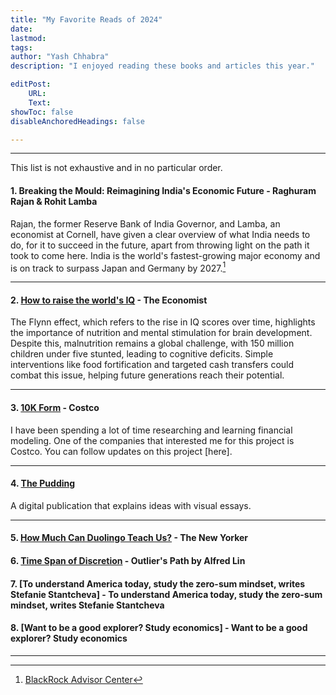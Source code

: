 ```yaml
---
title: "My Favorite Reads of 2024"
date: 
lastmod: 
tags: 
author: "Yash Chhabra"
description: "I enjoyed reading these books and articles this year."

editPost:
    URL: 
    Text: 
showToc: false
disableAnchoredHeadings: false

---
```


---
This list is not exhaustive and in no particular order.

#### 1. Breaking the Mould: Reimagining India's Economic Future - Raghuram Rajan & Rohit Lamba

Rajan, the former Reserve Bank of India Governor, and Lamba, an economist at Cornell, have given a clear overview of what India needs to do, for it to succeed in the future, apart from throwing light on the path it took to come here. India is the world's fastest-growing major economy and is on track to surpass Japan and Germany by 2027.[^1]

[^1]: [BlackRock Advisor Center](https://www.blackrock.com/us/financial-professionals/insights/exploring-india-economy)

---

#### 2. [How to raise the world's IQ](https://www.economist.com/leaders/2024/07/11/how-to-raise-the-worlds-iq) - The Economist

The Flynn effect, which refers to the rise in IQ scores over time, highlights the importance of nutrition and mental stimulation for brain development. Despite this, malnutrition remains a global challenge, with 150 million children under five stunted, leading to cognitive deficits. Simple interventions like food fortification and targeted cash transfers could combat this issue, helping future generations reach their potential.

---

#### 3. [10K Form](https://s201.q4cdn.com/287523651/files/doc_financials/2023/ar/cost-annual-report-final-pdf-from-dfin.pdf) - Costco

I have been spending a lot of time researching and learning financial modeling. One of the companies that interested me for this project is Costco. You can follow updates on this project [here].

---

#### 4. [The Pudding](https://pudding.cool)

A digital publication that explains ideas with visual essays.

---

#### 5. [How Much Can Duolingo Teach Us?](https://www.newyorker.com/magazine/2023/04/24/how-much-can-duolingo-teach-us) - The New Yorker


#### 6. [Time Span of Discretion](https://outlierspath.com/2023/06/25/time-span-of-discretion/) - Outlier's Path by Alfred Lin

#### 7. [To understand America today, study the zero-sum mindset, writes Stefanie Stantcheva] - To understand America today, study the zero-sum mindset, writes Stefanie Stantcheva

#### 8. [Want to be a good explorer? Study economics] - Want to be a good explorer? Study economics

---
